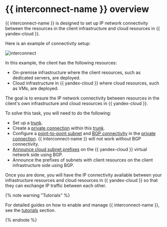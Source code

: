 # {{ interconnect-name }} overview

{{ interconnect-name }} is designed to set up IP network connectivity between the resources in the client infrastructure and cloud resources in {{ yandex-cloud }}.

Here is an example of connectivity setup:


![interconnect](../../_assets/interconnect/interconnect.svg)



In this example, the client has the following resources:

* On-premise infrastructure where the client resources, such as dedicated servers, are deployed.
* Cloud infrastructure in {{ yandex-cloud }} where cloud resources, such as VMs, are deployed.

The goal is to ensure the IP network connectivity between resources in the client's own infrastructure and cloud resources in {{ yandex-cloud }}.

To solve this task, you will need to do the following:

* Set up a [trunk](./trunk.md).
* Create a [private connection](./priv-con.md) within this [trunk](./trunk.md).
* Configure a [point-to-point subnet](./priv-con.md#priv-address) and [BGP connectivity](./priv-con.md#bgp-peering) in the [private connection](./priv-con.md). {{ interconnect-name }} will not work without BGP connectivity.
* [Announce cloud subnet prefixes](./priv-con.md#prc-announce) on the {{ yandex-cloud }} virtual network side using BGP.
* Announce the prefixes of subnets with client resources on the client infrastructure side using BGP.

Once you are done, you will have the IP connectivity available between your infrastructure resources and cloud resources in {{ yandex-cloud }} so that they can exchange IP traffic between each other.

{% note warning "Tutorials" %}

For detailed guides on how to enable and manage {{ interconnect-name }}, see the [tutorials](../tutorials/) section.

{% endnote %}
